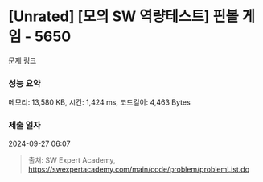 # [Unrated] [모의 SW 역량테스트] 핀볼 게임 - 5650 

[문제 링크](https://swexpertacademy.com/main/code/problem/problemDetail.do?contestProbId=AWXRF8s6ezEDFAUo) 

### 성능 요약

메모리: 13,580 KB, 시간: 1,424 ms, 코드길이: 4,463 Bytes

### 제출 일자

2024-09-27 06:07



> 출처: SW Expert Academy, https://swexpertacademy.com/main/code/problem/problemList.do